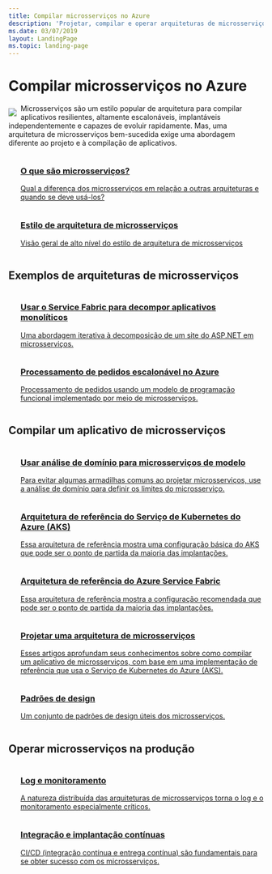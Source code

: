 ```yaml
---
title: Compilar microsserviços no Azure
description: 'Projetar, compilar e operar arquiteturas de microsserviços no Azure'
ms.date: 03/07/2019
layout: LandingPage
ms.topic: landing-page
---
```


# <a name="building-microservices-on-azure"></a>Compilar microsserviços no Azure

<!-- markdownlint-disable MD033 -->

<img src="../_images/microservices.svg" style="float:left; margin-top:8px; margin-right:8px; max-width: 80px; max-height: 80px;"/>

Microsserviços são um estilo popular de arquitetura para compilar aplicativos resilientes, altamente escalonáveis, implantáveis independentemente e capazes de evoluir rapidamente. Mas, uma arquitetura de microsserviços bem-sucedida exige uma abordagem diferente ao projeto e à compilação de aplicativos.

<ul  class="panelContent cardsZ">
<li style="display: flex; flex-direction: column;">
    <a href="./introduction.md" style="display: flex; flex-direction: column; flex: 1 0 auto;">
        <div class="cardSize" style="flex: 1 0 auto; display: flex;">
            <div class="cardPadding" style="display: flex;">
                <div class="card">
                    <div class="cardText">
                        <h3>O que são microsserviços?</h3>
                        <p>Qual a diferença dos microsserviços em relação a outras arquiteturas e quando se deve usá-los?</p>
                    </div>
                </div>
            </div>
        </div>
    </a>
</li>
<li style="display: flex; flex-direction: column;">
    <a href="../guide/architecture-styles/microservices.md" style="display: flex; flex-direction: column; flex: 1 0 auto;">
        <div class="cardSize" style="flex: 1 0 auto; display: flex;">
            <div class="cardPadding" style="display: flex;">
                <div class="card">
                    <div class="cardText">
                        <h3>Estilo de arquitetura de microsserviços</h3>
                        <p>Visão geral de alto nível do estilo de arquitetura de microsserviços</p>
                    </div>
                </div>
            </div>
        </div>
    </a>
</li>
</ul>

## <a name="examples-of-microservices-architectures"></a>Exemplos de arquiteturas de microsserviços

<ul  class="panelContent cardsZ">
<li style="display: flex; flex-direction: column;">
    <a href="../example-scenario/infrastructure/service-fabric-microservices.md" style="display: flex; flex-direction: column; flex: 1 0 auto;">
        <div class="cardSize" style="flex: 1 0 auto; display: flex;">
            <div class="cardPadding" style="display: flex;">
                <div class="card">
                    <div class="cardText">
                        <h3>Usar o Service Fabric para decompor aplicativos monolíticos</h3>
                        <p>Uma abordagem iterativa à decomposição de um site do ASP.NET em microsserviços.</p>
                    </div>
                </div>
            </div>
        </div>
    </a>
</li>
<li style="display: flex; flex-direction: column;">
    <a href="../example-scenario/data/ecommerce-order-processing.md" style="display: flex; flex-direction: column; flex: 1 0 auto;">
        <div class="cardSize" style="flex: 1 0 auto; display: flex;">
            <div class="cardPadding" style="display: flex;">
                <div class="card">
                    <div class="cardText">
                        <h3>Processamento de pedidos escalonável no Azure</h3>
                        <p>Processamento de pedidos usando um modelo de programação funcional implementado por meio de microsserviços.</p>
                    </div>
                </div>
            </div>
        </div>
    </a>
</li>
</ul>

## <a name="build-a-microservices-application"></a>Compilar um aplicativo de microsserviços

<ul  class="panelContent cardsZ">
<li style="display: flex; flex-direction: column;">
    <a href="./model/domain-analysis.md" style="display: flex; flex-direction: column; flex: 1 0 auto;">
        <div class="cardSize" style="flex: 1 0 auto; display: flex;">
            <div class="cardPadding" style="display: flex;">
                <div class="card">
                    <div class="cardText">
                        <h3>Usar análise de domínio para microsserviços de modelo</h3>
                        <p>Para evitar algumas armadilhas comuns ao projetar microsserviços, use a análise de domínio para definir os limites do microsserviço.</p>
                    </div>
                </div>
            </div>
        </div>
    </a>
</li>
<li style="display: flex; flex-direction: column;">
    <a href="../reference-architectures/microservices/aks.md" style="display: flex; flex-direction: column; flex: 1 0 auto;">
        <div class="cardSize" style="flex: 1 0 auto; display: flex;">
            <div class="cardPadding" style="display: flex;">
                <div class="card">
                    <div class="cardText">
                        <h3>Arquitetura de referência do Serviço de Kubernetes do Azure (AKS)</h3>
                        <p>Essa arquitetura de referência mostra uma configuração básica do AKS que pode ser o ponto de partida da maioria das implantações.</p>
                    </div>
                </div>
            </div>
        </div>
    </a>
</li>
<li style="display: flex; flex-direction: column;">
    <a href="../reference-architectures/microservices/service-fabric.md" style="display: flex; flex-direction: column; flex: 1 0 auto;">
        <div class="cardSize" style="flex: 1 0 auto; display: flex;">
            <div class="cardPadding" style="display: flex;">
                <div class="card">
                    <div class="cardText">
                        <h3>Arquitetura de referência do Azure Service Fabric</h3>
                        <p>Essa arquitetura de referência mostra a configuração recomendada que pode ser o ponto de partida da maioria das implantações.</p>
                    </div>
                </div>
            </div>
        </div>
    </a>
</li>
<li style="display: flex; flex-direction: column;">
    <a href="./design/index.md" style="display: flex; flex-direction: column; flex: 1 0 auto;">
        <div class="cardSize" style="flex: 1 0 auto; display: flex;">
            <div class="cardPadding" style="display: flex;">
                <div class="card">
                    <div class="cardText">
                        <h3>Projetar uma arquitetura de microsserviços</h3>
                        <p>Esses artigos aprofundam seus conhecimentos sobre como compilar um aplicativo de microsserviços, com base em uma implementação de referência que usa o Serviço de Kubernetes do Azure (AKS).</p>
                    </div>
                </div>
            </div>
        </div>
    </a>
</li>
<li style="display: flex; flex-direction: column;">
    <a href="./design/patterns.md" style="display: flex; flex-direction: column; flex: 1 0 auto;">
        <div class="cardSize" style="flex: 1 0 auto; display: flex;">
            <div class="cardPadding" style="display: flex;">
                <div class="card">
                    <div class="cardText">
                        <h3>Padrões de design</h3>
                        <p>Um conjunto de padrões de design úteis dos microsserviços.</p>
                    </div>
                </div>
            </div>
        </div>
    </a>
</li>
</ul>

## <a name="operate-microservices-in-production"></a>Operar microsserviços na produção

<ul  class="panelContent cardsZ">
<li style="display: flex; flex-direction: column;">
    <a href="./logging-monitoring.md" style="display: flex; flex-direction: column; flex: 1 0 auto;">
        <div class="cardSize" style="flex: 1 0 auto; display: flex;">
            <div class="cardPadding" style="display: flex;">
                <div class="card">
                    <div class="cardText">
                        <h3>Log e monitoramento</h3>
                        <p>A natureza distribuída das arquiteturas de microsserviços torna o log e o monitoramento especialmente críticos.</p>
                    </div>
                </div>
            </div>
        </div>
    </a>
</li>
<li style="display: flex; flex-direction: column;">
    <a href="./ci-cd.md" style="display: flex; flex-direction: column; flex: 1 0 auto;">
        <div class="cardSize" style="flex: 1 0 auto; display: flex;">
            <div class="cardPadding" style="display: flex;">
                <div class="card">
                    <div class="cardText">
                        <h3>Integração e implantação contínuas</h3>
                        <p>CI/CD (integração contínua e entrega contínua) são fundamentais para se obter sucesso com os microsserviços.</p>
                    </div>
                </div>
            </div>
        </div>
    </a>
</li>
</ul>

